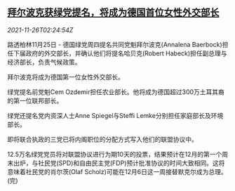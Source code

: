 <!--1637893863000-->
[拜尔波克获绿党提名，将成为德国首位女性外交部长](https://cn.reuters.com/article/germany-baerbock-foreign-minister-nomina-idCNKBS2IB04T)
------

<div><i>2021-11-26T02:24:54Z</i></div><p>路透柏林11月25日 - 德国绿党周四提名共同党魁拜尔波克(Annalena Baerbock)担任下届政府的外交部长，并确认他们将提名哈贝克(Robert Habeck)担任副总理与经济部长，负责气候政策。</p><p>拜尔波克将成为德国第一位女性外交部长。</p><p>绿党提名前党魁Cem Ozdemir担任农业部长。他将成为德国超过300万土耳其裔的第一位联邦部长。</p><p>绿党还提名党内资深人士Anne Spiegel与Steffi Lemke分别担任家庭部长及环境部长。</p><p>即将联合执政的三党已将内阁职位的分配方式写入他们的联盟协议中。</p><p>12.5万名绿党党员将对联盟协议进行为期10天的投票，结果预计在12月的第一个周末出炉，与社民党(SPD)和自由民主党(FDP)预计批准协议的时间大致相同。这将意味着社民党的肖尔茨(Olaf Scholz)可能在12月6日这一周接替默克尔成为总理。(完)</p>
